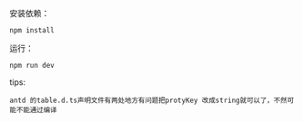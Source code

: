 
安装依赖：
```
npm install
```

运行：

```
npm run dev
```

tips:
```
antd 的table.d.ts声明文件有两处地方有问题把protyKey 改成string就可以了，不然可能不能通过编译
```


